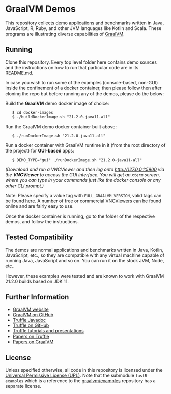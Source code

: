 # GraalVM Demos

This repository collects demo applications and benchmarks written in Java, JavaScript, R, Ruby, and other JVM languages like Kotlin and Scala.
These programs are illustrating diverse capabilities of [GraalVM](http://graalvm.org).

## Running

Clone this repository. Every top level folder here contains demo sources and the instructions on how to run that particular code are in its README.md.

In case you wish to run some of the examples (console-based, non-GUI) inside the confinement of a docker container, then please follow then after cloning the repo but before running any of the demos, please do the below:

Build the **GraalVM** demo docker image of choice:
```
   $ cd docker-images
   $ ./buildDockerImage.sh "21.2.0-java11-all"
```

Run the GraalVM demo docker container built above:
```
   $ ./runDockerImage.sh "21.2.0-java11-all"
```


Run a docker container with GraalVM runtime in it (from the root directory of the project) for **GUI-based** apps:

```
   $ DEMO_TYPE="gui" ./runDockerImage.sh "21.2.0-java11-all"
```

_(Download and run a VNCViewer and then log onto http://127.0.0.1:5900 via the **VNCViewer** to access the GUI interface. You will get an `xterm` screen, where you can type in your commands just like the docker console or any other CLI prompt.)_

Note: Please specify a value tag with `FULL_GRAALVM_VERSION`, valid tags can be found [here](https://hub.docker.com/r/findepi/graalvm/tags). A number of free or commercial [VNCViewers](https://duckduckgo.com/?q=vnc+viewer+download&ia=web) can be found online and are fairly easy to use.
 

Once the docker container is running, go to the folder of the respective demos, and follow the instructions.

## Tested Compatibility

The demos are normal applications and benchmarks written in Java, Kotlin, JavaScript, etc., so they are compatible with any virtual machine capable of running Java, JavaScript and so on.
You can run it on the stock JVM, Node, etc..

However, these examples were tested and are known to work with GraalVM 21.2.0 builds based on JDK 11.

## Further Information

* [GraalVM website](https://www.graalvm.org)
* [GraalVM on GitHub](https://github.com/oracle/graal/tree/master/compiler)
* [Truffle Javadoc](http://www.graalvm.org/truffle/javadoc/)
* [Truffle on GitHub](https://github.com/oracle/graal/tree/master/truffle)
* [Truffle tutorials and presentations](https://github.com/oracle/graal/blob/master/docs/Publications.md)
* [Papers on Truffle](http://ssw.jku.at/Research/Projects/JVM/Truffle.html)
* [Papers on GraalVM](http://ssw.jku.at/Research/Projects/JVM/Graal.html)

## License

Unless specified otherwise, all code in this repository is licensed under the [Universal Permissive License (UPL)](http://opensource.org/licenses/UPL).
Note that the submodule `fastR-examples` which is a reference to the [graalvm/examples](https://github.com/graalvm/examples) repository has a separate license.

